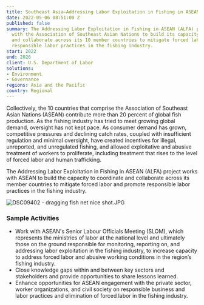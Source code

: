 ```yaml
---
title: Southeast Asia—Addressing Labor Exploitation in Fishing in ASEAN (ALFA)
date: 2022-05-06 08:51:00 Z
published: false
summary: The Addressing Labor Exploitation in Fishing in ASEAN (ALFA) project works
  with the Association of Southeast Asian Nations to build its capacity to coordinate
  and collaborate across its 10 member countries to mitigate forced labor and promote
  responsible labor practices in the fishing industry.
start: 2022
end: 2026
client: U.S. Department of Labor
solutions:
- Environment
- Governance
regions: Asia and the Pacific
country: Regional
---
```


Collectively, the 10 countries that comprise the Association of Southeast Asian Nations (ASEAN) contribute more than 20 percent of global fish production. As the fishing industry has tried to meet growing global demand, oversight has not kept pace. As consumer demand has grown, competitive pressures and declining catch rates, coupled with insufficient regulation and minimal oversight, have created incentives for illegal, unreported, and unregulated fishing, and allowed exploitative and abusive treatment of workers to proliferate, including treatment that rises to the level of forced labor and human trafficking. 

The Addressing Labor Exploitation in Fishing in ASEAN (ALFA) project works with ASEAN to build the capacity to coordinate and collaborate across its member countries to mitigate forced labor and promote responsible labor practices in the fishing industry.

![DSC09402 - dragging fish net nice shot.JPG](/uploads/DSC09402%20-%20dragging%20fish%20net%20nice%20shot.JPG)

### Sample Activities

* Work with ASEAN's Senior Labour Officials Meeting (SLOM), which represents the ministries of labor at the national level and ultimately those on the ground responsible for monitoring, reporting on, and addressing labor exploitation in the fishing industry, to increase capacity to address forced labor and abusive working conditions in the region’s fishing industry.
* Close knowledge gaps within and between key sectors and stakeholders and provide opportunities to share lessons learned.
* Enhance opportunities for ASEAN engagement with the private sector, worker organizations, and civil society on responsible business and labor practices and elimination of forced labor in the fishing industry.